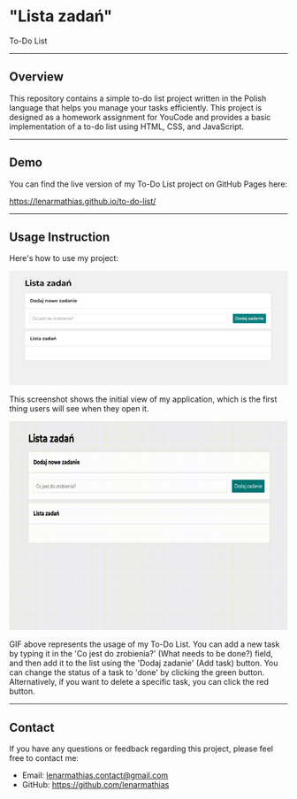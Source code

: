 # "Lista zadań" 
To-Do List

---

## Overview

This repository contains a simple to-do list project written in the Polish language that helps you manage your tasks efficiently. This project is designed as a homework assignment for YouCode and provides a basic implementation of a to-do list using HTML, CSS, and JavaScript.

---

## Demo

You can find the live version of my To-Do List project on GitHub Pages here:

https://lenarmathias.github.io/to-do-list/

---

## Usage Instruction

Here's how to use my project:

![Screenshot of To-Do List](/images/screenshots/mainScreenshot.jpg "Screenshot of To-Do List")

This screenshot shows the initial view of my application, which is the first thing users will see when they open it.

![GIF of To-Do List usage](/images/screenshots/tutorial.gif)

GIF above represents the usage of my To-Do List. You can add a new task by typing it in the 'Co jest do zrobienia?' (What needs to be done?) field, and then add it to the list using the 'Dodaj zadanie' (Add task) button.
You can change the status of a task to 'done' by clicking the green button. Alternatively, if you want to delete a specific task, you can click the red button.

---

## Contact

If you have any questions or feedback regarding this project, please feel free to contact me:

- Email: lenarmathias.contact@gmail.com
- GitHub: https://github.com/lenarmathias